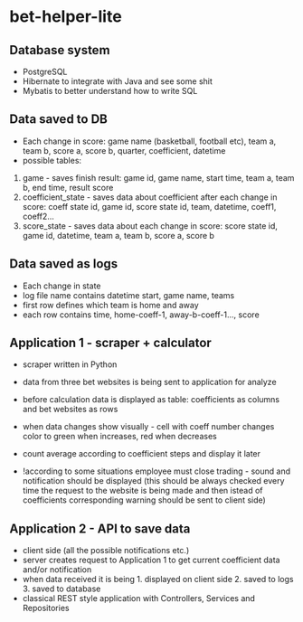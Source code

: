 # bet-helper-lite

## Database system
- PostgreSQL
- Hibernate to integrate with Java and see some shit
- Mybatis to better understand how to write SQL

## Data saved to DB
- Each change in score: game name (basketball, football etc), team a, team b, score a, score b, quarter, coefficient, datetime
- possible tables:
1. game - saves finish result: game id, game name, start time, team a, team b, end time, result score
2. coefficient_state - saves data about coefficient after each change in score: coeff state id, game id, score state id, team, datetime, coeff1, coeff2...
3. score_state - saves data about each change in score: score state id, game id, datetime, team a, team b, score a, score b

## Data saved as logs
- Each change in state
- log file name contains datetime start, game name, teams
- first row defines which team is home and away
- each row contains time, home-coeff-1, away-b-coeff-1..., score

## Application 1 - scraper + calculator
- scraper written in Python
- data from three bet websites is being sent to application for analyze
- before calculation data is displayed as table: coefficients as columns and bet websites as rows
- when data changes show visually - cell with coeff number changes color to green when increases, red when decreases
- count average according to coefficient steps and display it later

- !according to some situations employee must close trading - sound and notification should be displayed
(this should be always checked every time the request to the website is being made and then istead of coefficients corresponding warning should be sent to client side)

## Application 2 - API to save data
- client side (all the possible notifications etc.)
- server creates request to Application 1 to get current coefficient data and/or notification
- when data received it is being 1. displayed on client side 2. saved to logs 3. saved to database
- classical REST style application with Controllers, Services and Repositories
